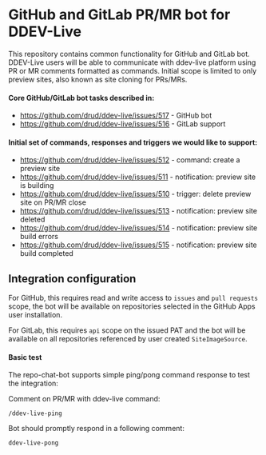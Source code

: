 # GitHub and GitLab PR/MR bot for DDEV-Live

This repository contains common functionality for GitHub and GitLab bot. DDEV-Live users will be able to 
communicate with ddev-live platform using PR or MR comments formatted as commands. Initial scope is limited to only 
preview sites, also known as site cloning for PRs/MRs.

#### Core GitHub/GitLab bot tasks described in:
* https://github.com/drud/ddev-live/issues/517 - GitHub bot
* https://github.com/drud/ddev-live/issues/516 - GitLab support

#### Initial set of commands, responses and triggers we would like to support:
* https://github.com/drud/ddev-live/issues/512 - command: create a preview site
* https://github.com/drud/ddev-live/issues/511 - notification: preview site is building
* https://github.com/drud/ddev-live/issues/510 - trigger: delete preview site on PR/MR close
* https://github.com/drud/ddev-live/issues/513 - notification: preview site deleted
* https://github.com/drud/ddev-live/issues/514 - notification: preview site build errors
* https://github.com/drud/ddev-live/issues/515 - notification: preview site build completed

## Integration configuration

For GitHub, this requires read and write access to `issues` and `pull requests` scope, the bot will be available on
repositories selected in the GitHub Apps user installation.

For GitLab, this requires `api` scope on the issued PAT and the bot will be available on all repositories referenced
by user created `SiteImageSource`.

#### Basic test

The repo-chat-bot supports simple ping/pong command response to test the integration:

Comment on PR/MR with ddev-live command:
```
/ddev-live-ping
```

Bot should promptly respond in a following comment:
```
ddev-live-pong
```
